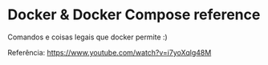 # Docker & Docker Compose reference
Comandos e coisas legais que docker permite :)

Referência: https://www.youtube.com/watch?v=i7yoXqlg48M